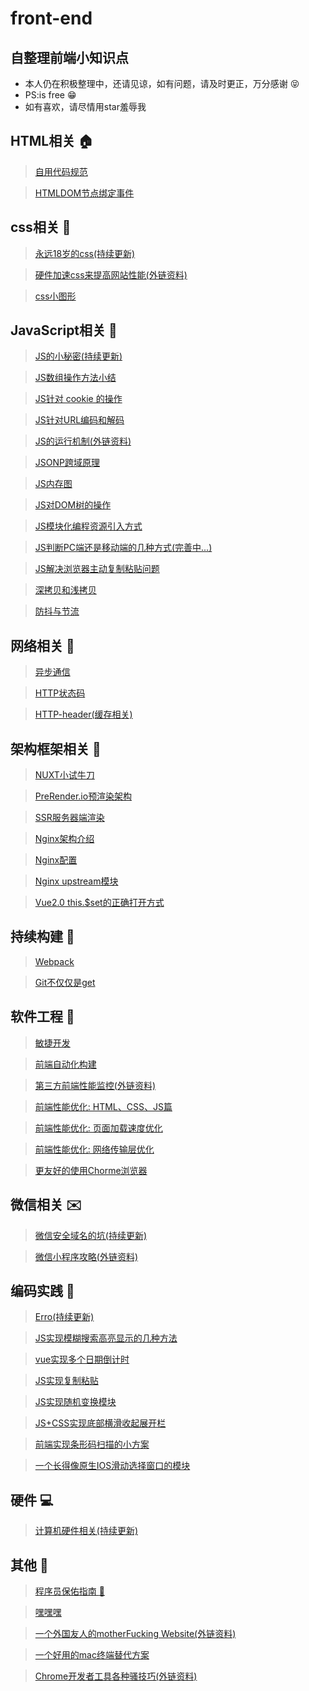# front-end
## 自整理前端小知识点
* 本人仍在积极整理中，还请见谅，如有问题，请及时更正，万分感谢 :stuck_out_tongue_closed_eyes:
* PS:is free :grin: 
* 如有喜欢，请尽情用star羞辱我

## HTML相关 :house:
> [自用代码规范](./profiles/自用代码规范.md)

> [HTMLDOM节点绑定事件](./profiles/HTML_tabindex.md)

## css相关 :european_castle:
> [永远18岁的css(持续更新)](./profiles/永远18岁的css.md)

> [硬件加速css来提高网站性能(外链资料)](http://blog.teamtreehouse.com/increase-your-sites-performance-with-hardware-accelerated-css)

> [css小图形](https://github.com/programmer-zhang/com.frontend.www/blob/master/src/views/cssTest.vue)

## JavaScript相关 :speak_no_evil:
> [JS的小秘密(持续更新)](./profiles/js的小秘密.md)

> [JS数组操作方法小结](./profiles/js数组操作.md)

> [JS针对 cookie 的操作](./profiles/js针对cookie的操作.md)

> [JS针对URL编码和解码](./profiles/js针对URL编码和解码.md)

> [JS的运行机制(外链资料)](http://www.ruanyifeng.com/blog/2014/10/event-loop.html)

> [JSONP跨域原理](./profiles/jsonp跨域原理.md)

> [JS内存图](./profiles/js内存图.md)

> [JS对DOM树的操作](./profiles/js对DOM树的操作.md)

> [JS模块化编程资源引入方式](./profiles/js模块化编程资源引入方式.md)
 
> [JS判断PC端还是移动端的几种方式(完善中...)](./profiles/js判断设备.md)

> [JS解决浏览器主动复制粘贴问题](./profiles/js复制粘贴.md)

> [深拷贝和浅拷贝](./profiles/深拷贝和浅拷贝.md**)

> [防抖与节流](./profiles/节流和防抖.md)


## 网络相关 :postbox:
> [异步通信](./profiles/异步通信.md)

> [HTTP状态码](./profiles/HTTP状态码.md)

> [HTTP-header(缓存相关)](./profiles/HTTP_header.md)

## 架构框架相关 :construction:
> [NUXT小试牛刀](./profiles/NUXT小试牛刀.md)

> [PreRender.io预渲染架构](./profiles/PreRender.io预渲染架构.md)

> [SSR服务器端渲染](./profiles/SSR服务器端渲染.md)

> [Nginx架构介绍](./profiles/nginx基础.md)

> [Nginx配置](./profiles/nginx配置.md)

> [Nginx upstream模块](./profiles/nginx_upstream模块.md)

> [Vue2.0 this.$set的正确打开方式](./profiles/vue_this.set.md)

## 持续构建 :articulated_lorry:
> [Webpack](./profiles/webpack.md)

> [Git不仅仅是get](./profiles/Git不仅仅是get.md)

## 软件工程 :wrench:
> [敏捷开发](./profiles/敏捷开发.md)
 
> [前端自动化构建](./profiles/前端自动化构建.md)
 
> [第三方前端性能监控(外链资料)](https://docs.sentry.io/quickstart/)

> [前端性能优化: HTML、CSS、JS篇](./profiles/[前端性能优化]HTML、CSS、JS篇.md)

> [前端性能优化: 页面加载速度优化](./profiles/[前端性能优化]页面加载速度优化.md)

> [前端性能优化: 网络传输层优化](./profiles/[前端性能优化]网络传输层优化.md)

> [更友好的使用Chorme浏览器](./profiles/Chrome-Devtools.md)

## 微信相关 :envelope:
> [微信安全域名的坑(持续更新)](./profiles/微信安全域名的坑.md)

> [微信小程序攻略(外链资料)](https://juejin.im/post/5b8fd1416fb9a05cf3710690?utm_source=gold_browser_extension)

## 编码实践 :paperclip:
> [Erro(持续更新)](./profiles/Erro.md)

> [JS实现模糊搜索高亮显示的几种方法](https://github.com/programmer-zhang/com.frontend.www/blob/master/src/views/highLight.vue)

> [vue实现多个日期倒计时](https://github.com/programmer-zhang/com.frontend.www/blob/master/src/views/countDown.vue)

> [JS实现复制粘贴](https://github.com/programmer-zhang/com.frontend.www/blob/master/src/views/copy.vue)

> [JS实现随机变换模块](https://github.com/programmer-zhang/com.frontend.www/blob/master/src/views/changeDatas.vue)

> [JS+CSS实现底部横滑收起展开栏](https://github.com/programmer-zhang/com.frontend.www/blob/master/src/components/bottom-tip.vue)

> [前端实现条形码扫描的小方案](./profiles/quagga.js.md)

> [一个长得像原生IOS滑动选择窗口的模块](https://github.com/programmer-zhang/com.frontend.www/blob/master/src/widgets/wg-scroll.vue)

## 硬件 :computer:
> [计算机硬件相关(持续更新)](./profiles/计算机硬件相关.md)

## 其他 :hankey:
> [程序员保佑指南 :pray: ](./profiles/程序员保佑指南.md)

> [嘿嘿嘿](./profiles/嘿嘿嘿.md)

> [一个外国友人的motherFucking Website(外链资料)](http://motherfuckingwebsite.com/)

> [一个好用的mac终端替代方案](./profiles/一个好用的mac终端替代方案.md)

> [Chrome开发者工具各种骚技巧(外链资料)](https://juejin.im/post/5af53823f265da0b75282b0f?utm_source=gold_browser_extension)


